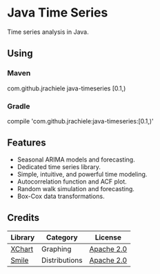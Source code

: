 Java Time Series
===============
Time series analysis in Java.

Using
------
### Maven
<dependency>
    <groupId>com.github.jrachiele</groupId>
    <artifactId>java-timeseries</artifactId>
    <version>[0.1,)</version>
</dependency>

### Gradle
compile 'com.github.jrachiele:java-timeseries:[0.1,)'

Features
-------
* Seasonal ARIMA models and forecasting.
* Dedicated time series library.
* Simple, intuitive, and powerful time modeling.
* Autocorrelation function and ACF plot.
* Random walk simulation and forecasting.
* Box-Cox data transformations.

Credits
------
| Library | Category | License |
| ------- | -------- | ------- |
| [XChart](https://github.com/timmolter/XChart) | Graphing | [Apache 2.0](http://www.apache.org/licenses/LICENSE-2.0) |
| [Smile](https://github.com/haifengl/smile) | Distributions | [Apache 2.0](http://www.apache.org/licenses/LICENSE-2.0) |
